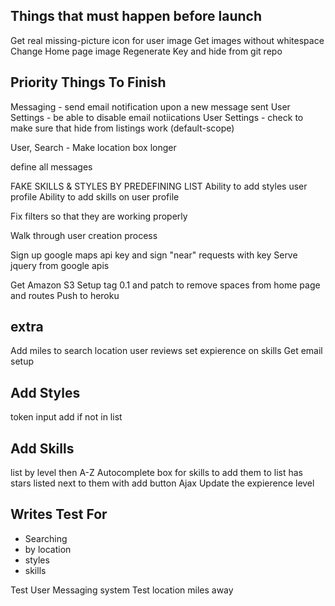 Things that must happen before launch
----------------------------------------
Get real missing-picture icon for user image
Get images without whitespace
Change Home page image
Regenerate Key and hide from git repo

Priority Things To Finish
-----------------------------
Messaging - send email notification upon a new message sent
User Settings - be able to disable email notiications
User Settings - check to make sure that hide from listings work (default-scope)

User, Search - Make location box longer


define all messages

FAKE SKILLS & STYLES BY PREDEFINING LIST
Ability to add styles user profile
Ability to add skills on user profile

Fix filters so that they are working properly

Walk through user creation process

Sign up google maps api key and sign "near" requests with key
Serve jquery from google apis

Get Amazon S3 Setup
tag 0.1 and patch to remove spaces from home page and routes
Push to heroku


extra
--------
Add miles to search location
user reviews
set expierence on skills
Get email setup


Add Styles
----------
token input
add if not in list

Add Skills
----------
list by level then A-Z
Autocomplete box for skills to add them to list
has stars listed next to them with add button
Ajax Update the expierence level

Writes Test For
--------------
* Searching
* by location
* styles
* skills


Test User Messaging system
Test location miles away

